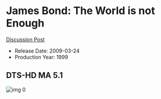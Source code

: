 # James Bond: The World is not Enough

[Discussion Post](https://www.avsforum.com/threads/bass-eq-for-filtered-movies.2995212/post-56957312)

* Release Date: 2009-03-24
* Production Year: 1999

## DTS-HD MA 5.1

![img 0](https://i.imgur.com/Q7sm6YT.jpg)

